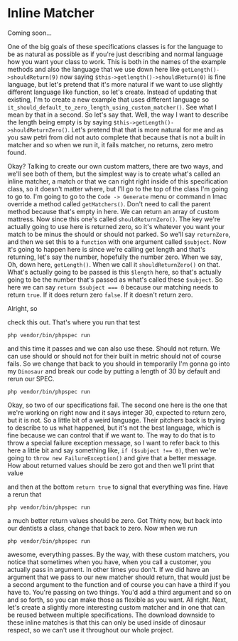 # Inline Matcher

Coming soon...

One of the big goals of these specifications classes is for the language to be as
natural as possible as if you're just describing and normal language how you want
your class to work. This is both in the names of the example methods and also the
language that we use down here like `getLength()->shouldReturn(9)` now saying
`$this->getlength()->shouldReturn(0)` is fine language, but let's pretend that it's more natural
if we want to use slightly different language like function, so let's create. Instead
of updating that existing, I'm to create a new example that uses different language
so `it_should_default_to_zero_length_using_custom_matcher()`. See what I mean by that
in a second. So let's say that. Well, the way I want to describe the length being
empty is by saying `$this->getLength()->shouldReturnZero()`. Let's pretend that that is
more natural for me and as you saw petri from did not auto complete that because that
is not a built in matcher and so when we run it, it fails matcher, no returns, zero
metro found.

Okay? Talking to create our own custom matters, there are two ways, and we'll see
both of them, but the simplest way is to create what's called an inline matcher, a
match or that we can right right inside of this specification class, so it doesn't
matter where, but I'll go to the top of the class I'm going to go to. I'm going to go
to the `Code -> Generate` menu or command n Imac override a method called `getMatchers()`.
Don't need to call the parent method because that's empty in here. We can return an
array of custom mattress. Now since this one's called `shouldReturnZero()`. The key
we're actually going to use here is returned zero, so it's whatever you want your
match to be minus the should or should not parked. So we'll say `returnZero`, and then
we set this to a `function` with one argument called `$subject`. Now it's going to happen
here is since we're calling get length and that's returning, let's say the number,
hopefully the number zero. When we say, Oh, down here, `getLength()`. When we call it
`shouldReturnZero()` on that. What's actually going to be passed is this `$length` here,
so that's actually going to be the number that's passed as what's called these
`$subject`. So here we can say `return $subject === 0` because our matching needs to
return `true`. If it does return zero `false`. If it doesn't return zero.

Alright, so

check this out. That's where you run that test

```terminal-silent
php vendor/bin/phpspec run
```

and this time it passes and we can
also use these. Should not return. We can use should or should not for their built in
metric should not of course fails. So we change that back to you should in
temporarily I'm gonna go into my `Dinosaur` and break our code by putting a length of
30 by default and rerun our SPEC.

```terminal-silent
php vendor/bin/phpspec run
```

Okay, so two of our specifications fail. The second
one here is the one that we're working on right now and it says integer 30, expected
to return zero, but it is not. So a little bit of a weird language. Their pitchers
back is trying to describe to us what happened, but it's not the best language, which
is fine because we can control that if we want to. The way to do that is to throw a
special failure exception message, so I want to refer back to this here a little bit
and say something like, `if ($subject !== 0)`, then we're going to
`throw new FailureException()` and give that a better message. How about returned values
should be zero got and then we'll print that value

and then at the bottom `return true` to signal that everything was fine. Have a rerun
that

```terminal-silent
php vendor/bin/phpspec run
```

a much better return values should be zero. Got Thirty now, but back into our
dentists a class, change that back to zero. Now when we run

```terminal-silent
php vendor/bin/phpspec run
```

awesome, everything
passes. By the way, with these custom matchers, you notice that sometimes when you
have, when you call a customer, you actually pass in argument. In other times you
don't. If we did have an argument that we pass to our new matcher should return, that
would just be a second argument to the function and of course you can have a third if
you have to. You're passing on two things. You'd add a third argument and so on and
so forth, so you can make those as flexible as you want. All right. Next, let's
create a slightly more interesting custom matcher and in one that can be reused
between multiple specifications. The download downside to these inline matches is
that this can only be used inside of dinosaur respect, so we can't use it throughout
our whole project.